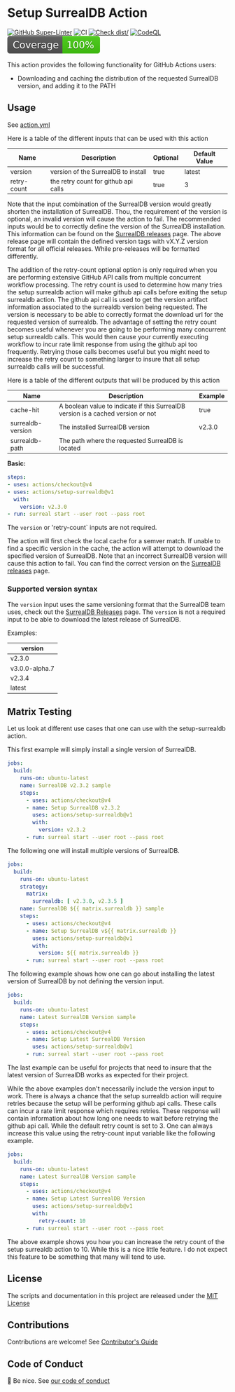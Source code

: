 # Setup SurrealDB Action

[![GitHub Super-Linter](https://github.com/ccorsi/setup-surrealdb/actions/workflows/linter.yml/badge.svg)](https://github.com/super-linter/super-linter)
![CI](https://github.com/ccorsi/setup-surrealdb/actions/workflows/ci.yml/badge.svg)
[![Check dist/](https://github.com/ccorsi/setup-surrealdb/actions/workflows/check-dist.yml/badge.svg)](https://github.com/ccorsi/setup-surrealdb/actions/workflows/check-dist.yml)
[![CodeQL](https://github.com/ccorsi/setup-surrealdb/actions/workflows/codeql-analysis.yml/badge.svg)](https://github.com/ccorsi/setup-surrealdb/actions/workflows/codeql-analysis.yml)
[![Coverage](./badges/coverage.svg)](./badges/coverage.svg)

This action provides the following functionality for GitHub Actions users:

- Downloading and caching the distribution of the requested SurrealDB version, and adding it to the PATH

## Usage

See [action.yml](action.yml)

Here is a table of the different inputs that can be used with this action

| Name | Description | Optional | Default Value |
| ---- | ----------- | -------- | ------------- |
| version | version of the SurrealDB to install | true | latest |
| retry-count | the retry count for github api calls | true | 3 |

Note that the input combination of the SurrealDB version would greatly shorten the installation of SurrealDB.  Thou,
the requirement of the version is optional, an invalid version will cause the action to fail.
The recommended inputs would be to correctly define the version of the SurrealDB installation.  This information can be
found on the [SurrealDB releases](https://github.com/surrealdb/surrealdb/releases) page.  The above release page will
contain the defined version tags with vX.Y.Z version format for all official releases.  While pre-releases will be
formatted differently.

The addition of the retry-count optional option is only required when you are performing extensive GitHub API calls from
multiple concurrent workflow processing.  The retry count is used to determine how many tries the setup surrealdb action
will make github api calls before exiting the setup surrealdb action.  The github api call is used to get the version
artifact information associated to the surrealdb version being requested.  The version is necessary to be able to
correctly format the download url for the requested version of surrealdb.  The advantage of setting the retry count becomes
useful whenever you are going to be performing many concurrent setup surrealdb calls.  This would then cause your currently
executing workflow to incur rate limit response from using the github api too frequently.  Retrying those calls becomes
useful but you might need to increase the retry count to something larger to insure that all setup surrealdb calls will be
successful.

Here is a table of the different outputs that will be produced by this action

 | Name | Description | Example |
 | --- | --- | --- |
 | cache-hit | A boolean value to indicate if this SurrealDB version is a cached version or not | true |
 | surrealdb-version | The installed SurrealDB version | v2.3.0 |
 | surrealdb-path | The path where the requested SurrealDB is located | |

**Basic:**

```yaml
steps:
- uses: actions/checkout@v4
- uses: actions/setup-surrealdb@v1
  with:
    version: v2.3.0
- run: surreal start --user root --pass root
```

The `version` or 'retry-count` inputs are not required.

The action will first check the local cache for a semver match. If unable to find a specific version in the cache, the
action will attempt to download the specified version of SurrealDB.  Note that an incorrect SurrealDB version
will cause this action to fail.  You can find the correct version on the
[SurrealDB releases](https://github.com/surrealdb/surrealdb/releases) page.

### Supported version syntax

The `version` input uses the same versioning format that the SurrealDB team uses, check out the
[SurrealDB Releases](https://github.com/surrealdb/surrealdb/releases) page.  The `version`
is not a required input to be able to download the latest release of SurrealDB.

Examples:

| version |
| -------------- |
| v2.3.0 |
| v3.0.0-alpha.7 |
| v2.3.4 |
| latest |

## Matrix Testing

Let us look at different use cases that one can use with the setup-surrealdb action.

This first example will simply install a single version of SurrealDB.

```yaml
jobs:
  build:
    runs-on: ubuntu-latest
    name: SurrealDB v2.3.2 sample
    steps:
      - uses: actions/checkout@v4
      - name: Setup SurrealDB v2.3.2
        uses: actions/setup-surrealdb@v1
        with:
          version: v2.3.2
      - run: surreal start --user root --pass root
```

The following one will install multiple versions of SurrealDB.

```yaml
jobs:
  build:
    runs-on: ubuntu-latest
    strategy:
      matrix:
        surrealdb: [ v2.3.0, v2.3.5 ]
    name: SurrealDB ${{ matrix.surrealdb }} sample
    steps:
      - uses: actions/checkout@v4
      - name: Setup SurrealDB v${{ matrix.surrealdb }}
        uses: actions/setup-surrealdb@v1
        with:
          version: ${{ matrix.surrealdb }}
      - run: surreal start --user root --pass root
```

The following example shows how one can go about installing the latest version of SurrealDB
by not defining the version input.

```yaml
jobs:
  build:
    runs-on: ubuntu-latest
    name: Latest SurrealDB Version sample
    steps:
      - uses: actions/checkout@v4
      - name: Setup Latest SurrealDB Version
        uses: actions/setup-surrealdb@v1
      - run: surreal start --user root --pass root
```

The last example can be useful for projects that need to insure that the latest version of SurrealDB
works as expected for their project.

While the above examples don't necessarily include the version input to work.  There is
always a chance that the setup surrealdb action will require retries because the setup will be performing
github api calls.  These calls can incur a rate limit response which requires retries.  These response
will contain information about how long one needs to wait before retrying the github api call.  While
the default retry count is set to 3.  One can always increase this value using the retry-count
input variable like the following example.

```yaml
jobs:
  build:
    runs-on: ubuntu-latest
    name: Latest SurrealDB Version sample
    steps:
      - uses: actions/checkout@v4
      - name: Setup Latest SurrealDB Version
        uses: actions/setup-surrealdb@v1
        with:
          retry-count: 10
      - run: surreal start --user root --pass root
```

The above example shows you how you can increase the retry count of the setup surrealdb action to 10.
While this is a nice little feature.  I do not expect this feature to be something that many will tend
to use.

## License

The scripts and documentation in this project are released under the [MIT License](LICENSE)

## Contributions

Contributions are welcome! See [Contributor's Guide](contributors.md)

## Code of Conduct

:wave: Be nice. See [our code of conduct](CODE_OF_CONDUCT.md)


